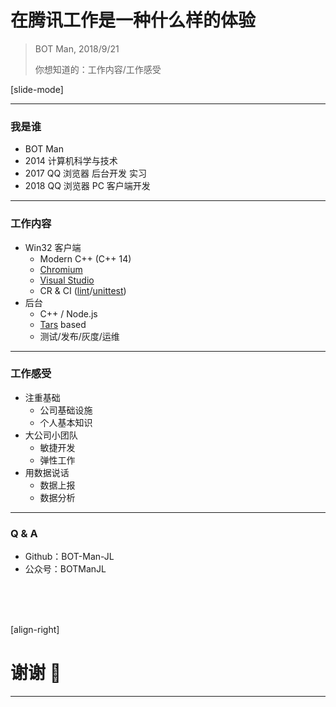 ﻿# 在腾讯工作是一种什么样的体验

> BOT Man, 2018/9/21
>
> 你想知道的：工作内容/工作感受

[slide-mode]

---

### 我是谁

- BOT Man
- 2014 计算机科学与技术
- 2017 QQ 浏览器 后台开发 实习
- 2018 QQ 浏览器 PC 客户端开发

---

### 工作内容

- Win32 客户端
  - Modern C++ (C++ 14)
  - [Chromium](https://www.chromium.org/)
  - [Visual Studio](https://visualstudio.microsoft.com/)
  - CR & CI ([lint](https://github.com/google/styleguide)/[unittest](https://github.com/google/googletest))
- 后台
  - C++ / Node.js
  - [Tars](https://github.com/TarsCloud/Tars) based
  - 测试/发布/灰度/运维

---

### 工作感受

- 注重基础
  - 公司基础设施
  - 个人基本知识
- 大公司小团队
  - 敏捷开发
  - 弹性工作
- 用数据说话
  - 数据上报
  - 数据分析

---

### Q & A

- Github：BOT-Man-JL
- 公众号：BOTManJL

<br />
<br />
<br />

[align-right]

# 谢谢 🙂

---
